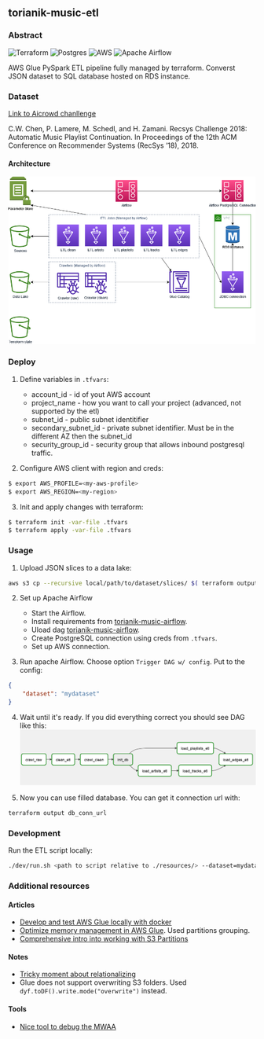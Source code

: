 ## torianik-music-etl

### Abstract
![Terraform](https://img.shields.io/badge/terraform-%235835CC.svg?style=for-the-badge&logo=terraform&logoColor=white)
![Postgres](https://img.shields.io/badge/postgres-%23316192.svg?style=for-the-badge&logo=postgresql&logoColor=white)
![AWS](https://img.shields.io/badge/AWS-%23FF9900.svg?style=for-the-badge&logo=amazon-aws&logoColor=white)
![Apache Airflow](https://img.shields.io/badge/Apache%20Airflow-017CEE?style=for-the-badge&logo=Apache%20Airflow&logoColor=white)

AWS Glue PySpark ETL pipeline fully managed by terraform. Converst JSON dataset to SQL database hosted on RDS instance.

### Dataset

[Link to Aicrowd chanllenge](https://www.aicrowd.com/challenges/spotify-million-playlist-dataset-challenge)

C.W. Chen, P. Lamere, M. Schedl, and H. Zamani. Recsys Challenge 2018: Automatic Music Playlist Continuation. In Proceedings of the 12th ACM Conference on Recommender Systems (RecSys ’18), 2018.

#### Architecture

![torianik music AWS diagram](https://github.com/htorianik/torianik-music-etl/blob/main/doc/torianik-music.drawio.png)

### Deploy

1. Define variables in `.tfvars`:
    * account_id - id of yout AWS account
    * project_name - how you want to call your project (advanced, not supported by the etl)
    * subnet_id - public subnet identitifier
    * secondary_subnet_id - private subnet identifier. Must be in the different AZ then the subnet_id
    * security_group_id - security group that allows inbound postgresql traffic.

2. Configure AWS client with region and creds:
```bash
$ export AWS_PROFILE=<my-aws-profile>
$ export AWS_REGION=<my-region>
```

3. Init and apply changes with terraform:
```bash
$ terraform init -var-file .tfvars
$ terraform apply -var-file .tfvars
```

### Usage

1. Upload JSON slices to a data lake:
```bash
aws s3 cp --recursive local/path/to/dataset/slices/ $( terraform output data_lake )/raw/dataset=mydataset/
```

2. Set up Apache Airflow
   * Start the Airflow.
   * Install requirements from [torianik-music-airflow](https://github.com/htorianik/torianik-music-airflow).
   * Uload dag [torianik-music-airflow](https://github.com/htorianik/torianik-music-airflow).
   * Create PostgreSQL connection using creds from `.tfvars`.
   * Set up AWS connection.

3. Run apache Airflow. Choose option `Trigger DAG w/ config`. Put to the config:
```json
{
    "dataset": "mydataset"
}
```

4. Wait until it's ready. If you did everything correct you should see DAG like this:
![torianik music airflow DAG](https://github.com/htorianik/torianik-music-etl/blob/main/doc/torianik-music-airflow.png)

5. Now you can use filled database. You can get it connection url with:
```bash
terraform output db_conn_url
```


### Development

Run the ETL script locally:
```bash
./dev/run.sh <path to script relative to ./resources/> --dataset=mydatase [--any-other-kwarg]
```

### Additional resources

#### Articles

* [Develop and test AWS Glue locally with docker](https://aws.amazon.com/blogs/big-data/develop-and-test-aws-glue-version-3-0-jobs-locally-using-a-docker-container/)
* [Optimize memory management in AWS Glue](https://aws.amazon.com/blogs/big-data/optimize-memory-management-in-aws-glue/). Used partitions grouping.
* [Comprehensive intro into working with S3 Partitions](https://aws.amazon.com/blogs/big-data/work-with-partitioned-data-in-aws-glue/)

#### Notes

* [Tricky moment about relationalizing](https://stackoverflow.com/questions/69037911/aws-glue-cant-select-fields-after-unnest-or-relationalize)
* Glue does not support overwriting S3 folders. Used `dyf.toDF().write.mode("overwrite")` instead.

#### Tools

* [Nice tool to debug the MWAA](https://github.com/awslabs/aws-support-tools/tree/master/MWAA)
